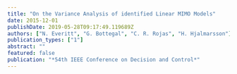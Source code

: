 ```yaml
---
title: "On the Variance Analysis of identified Linear MIMO Models"
date: 2015-12-01
publishDate: 2019-05-28T09:17:49.119689Z
authors: ["N. Everitt", "G. Bottegal", "C. R. Rojas", "H. Hjalmarsson"]
publication_types: ["1"]
abstract: ""
featured: false
publication: "*54th IEEE Conference on Decision and Control*"
---
```


